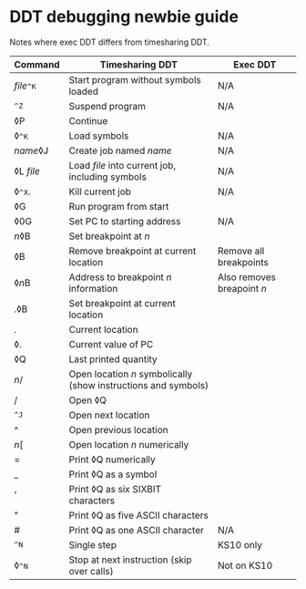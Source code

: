# DDT debugging newbie guide

Notes where exec DDT differs from timesharing DDT.

| Command | Timesharing DDT | Exec DDT
| --- | --- | ---
| *file*<kbd>^K</kbd> | Start program without symbols loaded | N/A
| <kbd>^Z</kbd> | Suspend program | N/A
| ◊P | Continue
| ◊<kbd>^K</kbd> | Load symbols | N/A
| *name*◊J | Create job named *name* | N/A
| ◊L *file* | Load *file* into current job, including symbols | N/A
| ◊<kbd>^X</kbd>. | Kill current job | N/A
| ◊G | Run program from start
| ◊0G | Set PC to starting address | N/A
| *n*◊B | Set breakpoint at *n*
| ◊B | Remove breakpoint at current location | Remove all breakpoints
| ◊*n*B | Address to breakpoint *n* information | Also removes breapoint *n*
| .◊B | Set breakpoint at current location
| . | Current location
| ◊. | Current value of PC
| ◊Q | Last printed quantity
| *n*/ | Open location *n* symbolically (show instructions and symbols)
| / | Open ◊Q
| <kbd>^J</kbd> | Open next location
| ^ | Open previous location
| *n*[ | Open location *n* numerically
| = | Print ◊Q numerically
| _ | Print ◊Q as a symbol
| ' | Print ◊Q as six SIXBIT characters
| " | Print ◊Q as five ASCII characters
| # | Print ◊Q as one ASCII character | N/A
| <kbd>^N</kbd> | Single step | KS10 only
| ◊<kbd>^N</kbd> | Stop at next instruction (skip over calls) | Not on KS10
